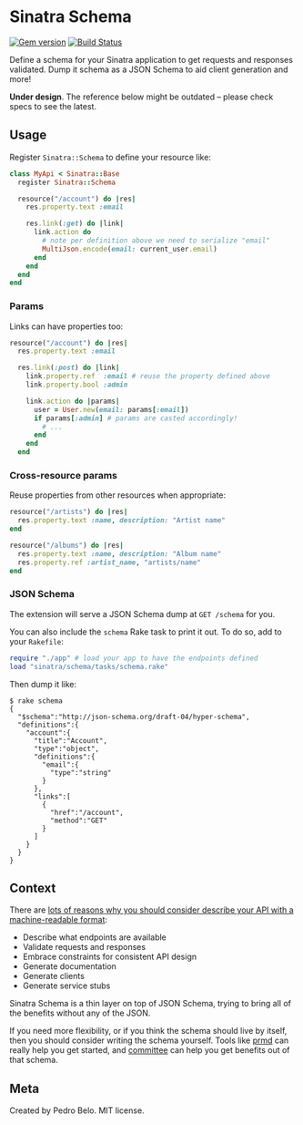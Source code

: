# Sinatra Schema

[![Gem version](http://img.shields.io/gem/v/sinatra-schema.svg)](https://rubygems.org/gems/sinatra-schema)
[![Build Status](https://travis-ci.org/pedro/sinatra-schema.svg?branch=master)](https://travis-ci.org/pedro/sinatra-schema)

Define a schema for your Sinatra application to get requests and responses validated. Dump it schema as a JSON Schema to aid client generation and more!

**Under design**. The reference below might be outdated – please check specs to see the latest.


## Usage

Register `Sinatra::Schema` to define your resource like:

```ruby
class MyApi < Sinatra::Base
  register Sinatra::Schema

  resource("/account") do |res|
    res.property.text :email

    res.link(:get) do |link|
      link.action do
        # note per definition above we need to serialize "email"
        MultiJson.encode(email: current_user.email)
      end
    end
  end
end
```

### Params

Links can have properties too:

```ruby
resource("/account") do |res|
  res.property.text :email

  res.link(:post) do |link|
    link.property.ref  :email # reuse the property defined above
    link.property.bool :admin

    link.action do |params|
      user = User.new(email: params[:email])
      if params[:admin] # params are casted accordingly!
        # ...
      end
    end
  end
```

### Cross-resource params

Reuse properties from other resources when appropriate:

```ruby
resource("/artists") do |res|
  res.property.text :name, description: "Artist name"
end

resource("/albums") do |res|
  res.property.text :name, description: "Album name"
  res.property.ref :artist_name, "artists/name"
end
```

### JSON Schema

The extension will serve a JSON Schema dump at `GET /schema` for you.

You can also include the `schema` Rake task to print it out. To do so, add to your `Rakefile`:

```ruby
require "./app" # load your app to have the endpoints defined
load "sinatra/schema/tasks/schema.rake"
```

Then dump it like:

```
$ rake schema
{
  "$schema":"http://json-schema.org/draft-04/hyper-schema",
  "definitions":{
    "account":{
      "title":"Account",
      "type":"object",
      "definitions":{
        "email":{
          "type":"string"
        }
      },
      "links":[
        {
          "href":"/account",
          "method":"GET"
        }
      ]
    }
  }
}
```


## Context

There are [lots of reasons why you should consider describe your API with a machine-readable format](http://pedro.by4am.com/past/2014/5/23/get_more_out_of_your_service_with_machinereadable_api_specs/):

- Describe what endpoints are available
- Validate requests and responses
- Embrace constraints for consistent API design
- Generate documentation
- Generate clients
- Generate service stubs

Sinatra Schema is a thin layer on top of JSON Schema, trying to bring all of the benefits without any of the JSON.

If you need more flexibility, or if you think the schema should live by itself, then you should consider writing the schema yourself. Tools like [prmd](https://github.com/interagent/prmd) can really help you get started, and [committee](https://github.com/interagent/committee) can help you get benefits out of that schema.


## Meta

Created by Pedro Belo. MIT license.
